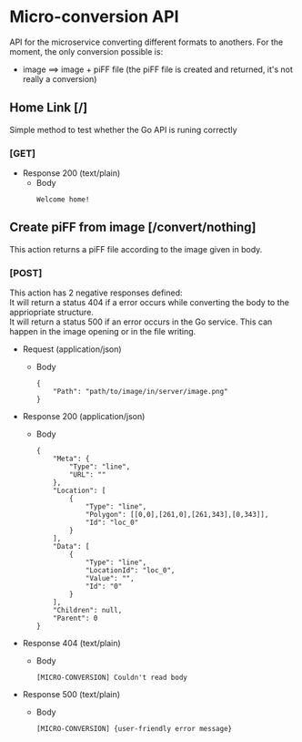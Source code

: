 # Micro-conversion API
API for the microservice converting different formats to anothers.
For the moment, the only conversion possible is:
* image ==> image + piFF file (the piFF file is created and returned, it's not really a conversion)

## Home Link [/]
Simple method to test whether the Go API is runing correctly

### [GET]
+ Response 200 (text/plain)  
	+ Body  
    	~~~
    	Welcome home!
    	~~~

## Create piFF from image [/convert/nothing]
This action returns a piFF file according to the image given in body.

### [POST]
This action has 2 negative responses defined:  
It will return a status 404 if a error occurs while converting the body to the appriopriate structure.  
It will return a status 500 if an error occurs in the Go service. This can happen in the image opening or in the file writing.  

+ Request (application/json)
	+ Body
		~~~
		{
			"Path": "path/to/image/in/server/image.png"
		}
		~~~

+ Response 200 (application/json)  
	+ Body  
		~~~
		{
            "Meta": {
                "Type": "line",
                "URL": ""
            },
            "Location": [
                {
                    "Type": "line",
                    "Polygon": [[0,0],[261,0],[261,343],[0,343]],
                    "Id": "loc_0"
                }
            ],
            "Data": [
                {
                    "Type": "line",
                    "LocationId": "loc_0",
                    "Value": "",
                    "Id": "0"
                }
            ],
            "Children": null,
            "Parent": 0
        }
        ~~~

+ Response 404 (text/plain)  
	+ Body  
		~~~
        [MICRO-CONVERSION] Couldn't read body
        ~~~

+ Response 500 (text/plain)  
	+ Body  
		~~~
        [MICRO-CONVERSION] {user-friendly error message}
        ~~~











